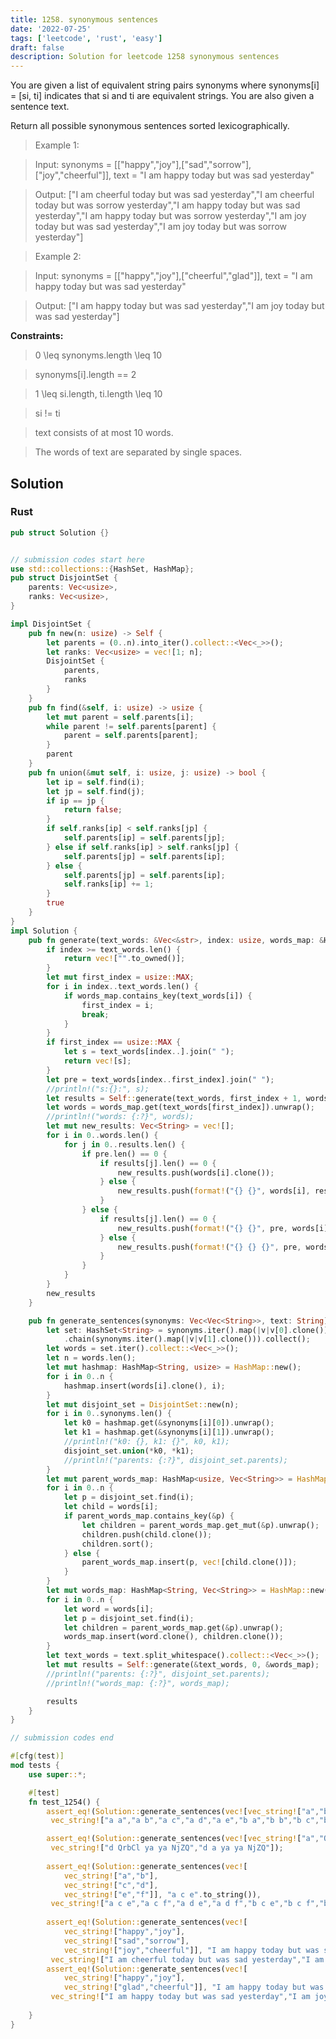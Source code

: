```yaml
---
title: 1258. synonymous sentences
date: '2022-07-25'
tags: ['leetcode', 'rust', 'easy']
draft: false
description: Solution for leetcode 1258 synonymous sentences
---
```



You are given a list of equivalent string pairs synonyms where synonyms[i] <TeX>=</TeX> [si, ti] indicates that si and ti are equivalent strings. You are also given a sentence text.



Return all possible synonymous sentences sorted lexicographically.



 



 > Example 1:



 > Input: synonyms <TeX>=</TeX> [["happy","joy"],["sad","sorrow"],["joy","cheerful"]], text <TeX>=</TeX> "I am happy today but was sad yesterday"

 > Output: ["I am cheerful today but was sad yesterday","I am cheerful today but was sorrow yesterday","I am happy today but was sad yesterday","I am happy today but was sorrow yesterday","I am joy today but was sad yesterday","I am joy today but was sorrow yesterday"]

 > Example 2:



 > Input: synonyms <TeX>=</TeX> [["happy","joy"],["cheerful","glad"]], text <TeX>=</TeX> "I am happy today but was sad yesterday"

 > Output: ["I am happy today but was sad yesterday","I am joy today but was sad yesterday"]

 



**Constraints:**



 > 0 <TeX>\leq</TeX> synonyms.length <TeX>\leq</TeX> 10

 > synonyms[i].length <TeX>=</TeX><TeX>=</TeX> 2

 > 1 <TeX>\leq</TeX> si.length, ti.length <TeX>\leq</TeX> 10

 > si !<TeX>=</TeX> ti

 > text consists of at most 10 words.

 > The words of text are separated by single spaces.


## Solution
### Rust
```rust
pub struct Solution {}


// submission codes start here
use std::collections::{HashSet, HashMap};
pub struct DisjointSet {
    parents: Vec<usize>,
    ranks: Vec<usize>,
}

impl DisjointSet {
    pub fn new(n: usize) -> Self {
        let parents = (0..n).into_iter().collect::<Vec<_>>();
        let ranks: Vec<usize> = vec![1; n];
        DisjointSet {
            parents,
            ranks
        }
    }
    pub fn find(&self, i: usize) -> usize {
        let mut parent = self.parents[i];
        while parent != self.parents[parent] {
            parent = self.parents[parent];
        }
        parent
    }
    pub fn union(&mut self, i: usize, j: usize) -> bool {
        let ip = self.find(i);
        let jp = self.find(j);
        if ip == jp {
            return false;
        }
        if self.ranks[ip] < self.ranks[jp] {
            self.parents[ip] = self.parents[jp];
        } else if self.ranks[ip] > self.ranks[jp] {
            self.parents[jp] = self.parents[ip];
        } else {
            self.parents[jp] = self.parents[ip];
            self.ranks[ip] += 1;
        }
        true
    }
}
impl Solution {
    pub fn generate(text_words: &Vec<&str>, index: usize, words_map: &HashMap<String, Vec<String>>) -> Vec<String> {
        if index >= text_words.len() {
            return vec!["".to_owned()];
        }
        let mut first_index = usize::MAX;
        for i in index..text_words.len() {
            if words_map.contains_key(text_words[i]) {
                first_index = i;
                break;
            }
        }
        if first_index == usize::MAX {
            let s = text_words[index..].join(" ");
            return vec![s];
        }
        let pre = text_words[index..first_index].join(" ");
        //println!("s:{}:", s);
        let results = Self::generate(text_words, first_index + 1, words_map);
        let words = words_map.get(text_words[first_index]).unwrap();
        //println!("words: {:?}", words);
        let mut new_results: Vec<String> = vec![];
        for i in 0..words.len() {
            for j in 0..results.len() {
                if pre.len() == 0 {
                    if results[j].len() == 0 {
                        new_results.push(words[i].clone());        
                    } else {
                        new_results.push(format!("{} {}", words[i], results[j]));
                    }
                } else {
                    if results[j].len() == 0 {
                        new_results.push(format!("{} {}", pre, words[i]));
                    } else {
                        new_results.push(format!("{} {} {}", pre, words[i], results[j]));
                    }
                }
            }
        }
        new_results
    }

    pub fn generate_sentences(synonyms: Vec<Vec<String>>, text: String) -> Vec<String> {
        let set: HashSet<String> = synonyms.iter().map(|v|v[0].clone())
            .chain(synonyms.iter().map(|v|v[1].clone())).collect();
        let words = set.iter().collect::<Vec<_>>();
        let n = words.len();
        let mut hashmap: HashMap<String, usize> = HashMap::new();
        for i in 0..n {
            hashmap.insert(words[i].clone(), i);
        }
        let mut disjoint_set = DisjointSet::new(n);
        for i in 0..synonyms.len() {
            let k0 = hashmap.get(&synonyms[i][0]).unwrap();
            let k1 = hashmap.get(&synonyms[i][1]).unwrap();
            //println!("k0: {}, k1: {}", k0, k1);
            disjoint_set.union(*k0, *k1);
            //println!("parents: {:?}", disjoint_set.parents);
        }
        let mut parent_words_map: HashMap<usize, Vec<String>> = HashMap::new();
        for i in 0..n {
            let p = disjoint_set.find(i);
            let child = words[i];
            if parent_words_map.contains_key(&p) {
                let children = parent_words_map.get_mut(&p).unwrap();
                children.push(child.clone());
                children.sort();
            } else {
                parent_words_map.insert(p, vec![child.clone()]);
            }
        }
        let mut words_map: HashMap<String, Vec<String>> = HashMap::new();
        for i in 0..n {
            let word = words[i];
            let p = disjoint_set.find(i);
            let children = parent_words_map.get(&p).unwrap();
            words_map.insert(word.clone(), children.clone());
        }
        let text_words = text.split_whitespace().collect::<Vec<_>>();
        let mut results = Self::generate(&text_words, 0, &words_map);
        //println!("parents: {:?}", disjoint_set.parents);
        //println!("words_map: {:?}", words_map);

        results
    }
}

// submission codes end

#[cfg(test)]
mod tests {
    use super::*;

    #[test]
    fn test_1254() {
        assert_eq!(Solution::generate_sentences(vec![vec_string!["a","b"],vec_string!["b","c"],vec_string!["d","e"],vec_string!["c","d"]], "a b".to_string()),
         vec_string!["a a","a b","a c","a d","a e","b a","b b","b c","b d","b e","c a","c b","c c","c d","c e","d a","d b","d c","d d","d e","e a","e b","e c","e d","e e"]);

        assert_eq!(Solution::generate_sentences(vec![vec_string!["a","QrbCl"]], "d QrbCl ya ya NjZQ".to_string()),
         vec_string!["d QrbCl ya ya NjZQ","d a ya ya NjZQ"]);
    
        assert_eq!(Solution::generate_sentences(vec![
            vec_string!["a","b"],
            vec_string!["c","d"],
            vec_string!["e","f"]], "a c e".to_string()),
         vec_string!["a c e","a c f","a d e","a d f","b c e","b c f","b d e","b d f"]);
        
        assert_eq!(Solution::generate_sentences(vec![
            vec_string!["happy","joy"],
            vec_string!["sad","sorrow"],
            vec_string!["joy","cheerful"]], "I am happy today but was sad yesterday".to_string()),
         vec_string!["I am cheerful today but was sad yesterday","I am cheerful today but was sorrow yesterday","I am happy today but was sad yesterday","I am happy today but was sorrow yesterday","I am joy today but was sad yesterday","I am joy today but was sorrow yesterday"]);
        assert_eq!(Solution::generate_sentences(vec![
            vec_string!["happy","joy"],
            vec_string!["glad","cheerful"]], "I am happy today but was sad yesterday".to_string()),
         vec_string!["I am happy today but was sad yesterday","I am joy today but was sad yesterday"]);
        
    }
}




```
